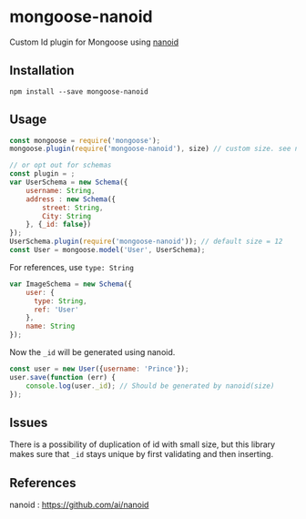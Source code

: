 # mongoose-nanoid
Custom Id plugin for Mongoose using [nanoid](https://github.com/ai/nanoid)
## Installation

`npm install --save mongoose-nanoid`

## Usage

``` javascript
const mongoose = require('mongoose');
mongoose.plugin(require('mongoose-nanoid'), size) // custom size. see nanoid for more details

// or opt out for schemas
const plugin = ;
var UserSchema = new Schema({
    username: String,
    address : new Schema({
        street: String,
        City: String
    }, {_id: false})
});
UserSchema.plugin(require('mongoose-nanoid')); // default size = 12
const User = mongoose.model('User', UserSchema);
```

For references, use `type: String`

```javascript
var ImageSchema = new Schema({
    user: {
      type: String,
      ref: 'User'
    },
    name: String
});
```

Now the `_id` will be generated using nanoid.

```javascript
const user = new User({username: 'Prince'});
user.save(function (err) {
    console.log(user._id); // Should be generated by nanoid(size)
});
```

## Issues
There is a possibility of duplication of id with small size, but this library makes sure that `_id` stays unique by first validating and then inserting.

## References
nanoid : https://github.com/ai/nanoid

